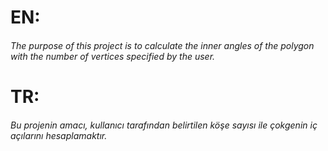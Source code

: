 # EN:
###### The purpose of this project is to calculate the inner angles of the polygon with the number of vertices specified by the user.
# TR:
###### Bu projenin amacı, kullanıcı tarafından belirtilen köşe sayısı ile çokgenin iç açılarını hesaplamaktır.
